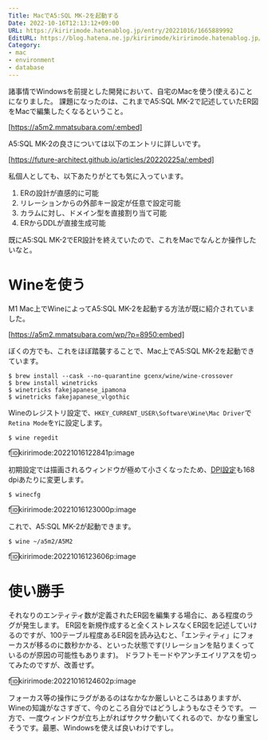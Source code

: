 ```yaml
---
Title: MacでA5:SQL MK-2を起動する
Date: 2022-10-16T12:13:12+09:00
URL: https://kiririmode.hatenablog.jp/entry/20221016/1665889992
EditURL: https://blog.hatena.ne.jp/kiririmode/kiririmode.hatenablog.jp/atom/entry/4207112889927970335
Category:
- mac
- environment
- database
---
```


諸事情でWindowsを前提とした開発において、自宅のMacを使う(使える)ことになりました。
課題になったのは、これまでA5:SQL MK-2で記述していたER図をMacで編集したくなるということ。

[https://a5m2.mmatsubara.com/:embed]

A5:SQL MK-2の良さについては以下のエントリに詳しいです。

[https://future-architect.github.io/articles/20220225a/:embed]

私個人としても、以下あたりがとても気に入っています。

1. ERの設計が直感的に可能
2. リレーションからの外部キー設定が任意で設定可能
3. カラムに対し、ドメイン型を直接割り当て可能
4. ERからDDLが直接生成可能

既にA5:SQL MK-2でER設計を終えていたので、これをMacでなんとか操作したいなと。

# Wineを使う

M1 Mac上でWineによってA5:SQL MK-2を起動する方法が既に紹介されていました。

[https://a5m2.mmatsubara.com/wp/?p=8950:embed]

ぼくの方でも、これをほぼ踏襲することで、Mac上でA5:SQL MK-2を起動できています。

```shell
$ brew install --cask --no-quarantine gcenx/wine/wine-crossover
$ brew install winetricks
$ winetricks fakejapanese_ipamona
$ winetricks fakejapanese_vlgothic
```

Wineのレジストリ設定で、`HKEY_CURRENT_USER\Software\Wine\Mac Driver`で`Retina Mode`を`Y`に設定します。

```shell
$ wine regedit
```

f:id:kiririmode:20221016122841p:image

初期設定では描画されるウィンドウが極めて小さくなったため、[DPI設定](https://wiki.winehq.org/Winecfg#Screen_Resolution_.28DPI_Setting.29)も168 dpiあたりに変更します。

```shell
$ winecfg
```

f:id:kiririmode:20221016123000p:image

これで、A5:SQL MK-2が起動できます。

```shell
$ wine ~/a5m2/A5M2
```

f:id:kiririmode:20221016123606p:image

# 使い勝手

それなりのエンティティ数が定義されたER図を編集する場合に、ある程度のラグが発生します。
ER図を新規作成すると全くストレスなくER図を記述していけるのですが、100テーブル程度あるER図を読み込むと、「エンティティ」にフォーカスが移るのに数秒かかる、といった状態です(リレーションを貼りまくっているのが原因の可能性もあります)。
ドラフトモードやアンチエイリアスを切ってみたのですが、改善せず。

f:id:kiririmode:20221016124602p:image

フォーカス等の操作にラグがあるのはなかなか厳しいところはありますが、Wineの知識がなさすぎて、今のところ自分ではどうしようもなさそうです。
一方で、一度ウィンドウが立ち上がればサクサク動いてくれるので、かなり重宝しそうです。最悪、Windowsを使えば良いわけですし。

